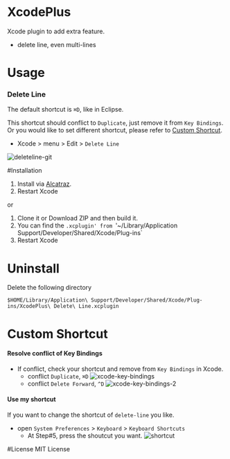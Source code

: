 XcodePlus
=========

Xcode plugin to add extra feature.

- delete line, even multi-lines

# Usage
### Delete Line

The default shortcut is `⌘D`, like in Eclipse.

This shortcut should conflict to `Duplicate`, just remove it from `Key Bindings`.
Or you would like to set different shortcut, please refer to [Custom Shortcut](#custom-shortcut).

- Xcode > menu > Edit > `Delete Line`

![deleteline-git]

#Installation

1. Install via [Alcatraz][alcatraz].
2. Restart Xcode

or

1. Clone it or Download ZIP and then build it.
2. You can find the `.xcplugin' from `'~/Library/Application Support/Developer/Shared/Xcode/Plug-ins`
3. Restart Xcode

# Uninstall

Delete the following directory

```
$HOME/Library/Application\ Support/Developer/Shared/Xcode/Plug-ins/XcodePlus\ Delete\ Line.xcplugin
```

# Custom Shortcut

#### Resolve conflict of Key Bindings

- If conflict, check your shortcut and remove from `Key Bindings` in Xcode.
	- conflict `Duplicate`, `⌘D`
![xcode-key-bindings]
	- conflict `Delete Forward`, `^D`
![xcode-key-bindings-2]

#### Use my shortcut
If you want to change the shortcut of `delete-line` you like.

- open `System Preferences` > `Keyboard` > `Keyboard Shortcuts`
  - At Step#5, press the shoutcut you want.
![shortcut]

#License
MIT License



[alcatraz]: http://mneorr.github.io/Alcatraz/ "Alcatraz"
[deleteline-git]: https://raw.github.com/payliu/XcodePlus/master/screenshot/deleteline.gif
[shortcut]: https://raw.github.com/payliu/XcodePlus/master/screenshot/custom-shortcut.png
[xcode-key-bindings]: https://raw.github.com/payliu/XcodePlus/master/screenshot/xcode-key-bindings.png
[xcode-key-bindings-2]: https://raw.github.com/payliu/XcodePlus/master/screenshot/xcode-key-bindings-2.png
